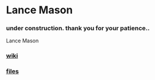 # Lance Mason 

### under construction. thank you for your patience..
Lance Mason 


### [wiki](https://github.com/mconsulting/legal/wiki) 


### [files](files)







